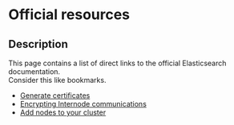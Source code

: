 # Official resources

## Description

This page contains a list of direct links to the official Elasticsearch documentation.  
Consider this like bookmarks.

* [Generate certificates](https://www.elastic.co/guide/en/elasticsearch/reference/current/encrypting-communications-certificates.html#encrypting-communications-certificates)
* [Encrypting Internode communications](https://www.elastic.co/guide/en/elasticsearch/reference/current/encrypting-internode.html)
* [Add nodes to your cluster](https://www.elastic.co/guide/en/elasticsearch/reference/current/encrypting-communications-hosts.html#encrypting-communications-hosts) 

